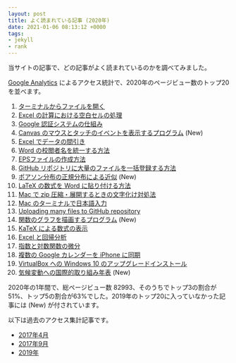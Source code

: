 ```yaml
---
layout: post
title: よく読まれている記事 (2020年)
date: 2021-01-06 08:13:12 +0000
tags:
- jekyll
- rank
---
```

当サイトの記事で、どの記事がよく読まれているのかを調べてみました。

[Google Analytics](https://www.google.com/intl/ja_jp/analytics/) によるアクセス統計で、2020年のページビュー数のトップ20を並べます。

1. [ターミナルからファイルを開く](/2015/10/27/open-command/)
2. [Excel の計算における空白セルの処理](/2015/11/02/blank-cell/)
3. [Google 認証システムの仕組み](/2016/03/26/GoogleAuthenticator/)
4. [Canvas のマウスとタッチのイベントを表示するプログラム](/2020/01/07/CanvasEvent/) (New)
5. [Excel でデータの間引き](/2015/10/11/excel-mabiki/)
6. [Word の校閲者名を統一する方法](/2015/10/20/word-author/)
7. [EPSファイルの作成方法](/2015/10/18/eps-fig/)
8. [GitHub リポジトリに大量のファイルを一括登録する方法](/2016/06/03/github-many-files/)
9. [ポアソン分布の正規分布による近似](/2020/01/04/Poisson/) (New)
10. [LaTeX の数式を Word に貼り付ける方法](/2017/02/09/Equation/)
11. [Mac で zip 圧縮・展開するときの文字化け対処法](/2016/03/25/MacZip/)
12. [Mac のターミナルで日本語入力](/2015/11/23/mac-terminal-japanese/)
13. [Uploading many files to GitHub repository](/2016/06/06/github-many-files/)
14. [関数のグラフを描画するプログラム](/2020/01/03/DrawCartesianGraph/) (New)
15. [KaTeX による数式の表示](/2017/05/01/katex-equation/)
16. [Excel と回帰分析](/2015/10/30/excel-regression/)
17. [指数と対数関数の微分](/2017/05/06/derivative-exp-log/)
18. [複数の Google カレンダーを iPhone に同期](/2015/10/21/iphone-multi-calendar/)
19. [VirtualBox への Windows 10 のアップグレードインストール](/2015/10/28/win10-virtualbox/)
20. [気候変動への国際的取り組み年表](/2018/10/24/climate-change-timeline/) (New)

2020年の1年間で、総ページビュー数 82993、そのうちでトップ3の割合が51%、トップ5の割合が63%でした。2019年のトップ20に入っていなかった記事には (New) が付されています。

以下は過去のアクセス集計記事です。

- [2017年4月](/2017/05/04/popular/)
- [2017年9月](/2017/09/30/popular/)
- [2019年](/2020/01/02/popular/)
